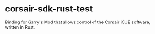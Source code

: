# corsair-sdk-rust-test
Binding for Garry's Mod that allows control of the Corsair iCUE software, written in Rust.
